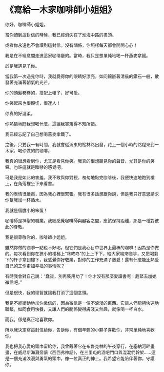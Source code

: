 # 《寫給一木家咖啡師小姐姐》

你好，咖啡師小姐姐，

當你讀到這封信的時候，我已經消失在了淮海中路的盡頭。

或者你永遠也不會讀到這封信。沒有關係，你照樣每天都會開開心心！

我是在不經意間走進這家咖啡廳的。當時，我只是想單純地喝一杯燕麥拿鐵。

於是我遇見了你。

當我第一次遇見你時，我就覺得你的眼睛好漂亮，如同鑲嵌著清晨的鑽石一般，散發著充滿著朝氣的光芒。

你的頭髮卷卷的，搭配上帽子，好可愛。

你笑起來也很親切，很迷人！

你真的好溫柔。

你熱情地問我想喝什麼，這讓我害羞得不知所措。

我已經忘記了自己想喝燕麥拿鐵了。

之後，只要我一有時間，我就會從浦東的松林路出發，花上一個小時的路程來到一木家，喝你做的的咖啡。

我真的很想看到你，尤其是看見你笑。我真的很想聽見你的聲音，尤其是你的笑聲。也許這就是暗戀的感覺吧。

可是我是如此的害羞。我不敢與你對視，匆匆地點完咖啡後，我便快速地跑到樓上，在角落裡坐下來看書。

我的表情很嚴肅，因為我心裡很緊張。我有很多話想跟你說，但是我只好意思請求你幫我加一杯熱水。

我就是個膽小的笨蛋！

咖啡師是神聖的職業。我總感覺咖啡師與顧客之間，應該保持距離，那是一種對彼此的尊敬。

我是很尊敬你的，咖啡師小姐姐。

雖然你做的咖啡一點也不好喝，但它們是我心目中世界上最棒的咖啡！因為是你做的。每次看到你在狹小的樓梯上“咚咚咚”的上上下下，給大家端來咖啡，又把喝剩下的杯子拿到樓下，我感覺你好敬業，對你的工作充滿了熱愛！還有什麼能比熱愛自己的工作更加幸福的事情呢？

有時我會對自己說：“蠢貨，別再裝用功了！你才沒有那麼愛讀書呢！趕緊去加她微信吧。”

但是很快，我的理智就讓我打消了這個念頭。

我是不能衝動地加你微信的，因為微信是一個不浪漫的東西。它讓人們能夠快速地聯繫，如同食用快餐，又讓人們的關係變得膚淺又無趣，就像喝一杯白水。

而我，卻是真正地喜歡你。

所以我決定寫這封信給你，告訴你，有個年輕的小夥子喜歡你，非常單純地喜歡你。

我也把我心愛的頭巾留給你，我曾戴著它在布魯克林的午夜穿行，在塞納河畔畫畫，在威尼斯海灘旁讀《西西弗神話》，在三里屯的酒吧門口與混混們幹架......這是一個充滿浪漫與勇氣的頭巾，像一位真正的紳士。我希望它能陪伴著你，守護你。



